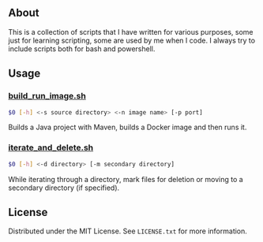 <!-- ABOUT  -->
## About 

This is a collection of scripts that I have written for various purposes, some just for learning scripting, some are used by me when I code. I always try to include scripts both for bash and powershell.

<!-- USAGE -->
## Usage

### [build_run_image.sh](https://github.com/kapiaszczyk/scripts/blob/main/docker/build_run_image.sh)

```bash
$0 [-h] <-s source directory> <-n image name> [-p port]
```

Builds a Java project with Maven, builds a Docker image and then runs it.

### [iterate_and_delete.sh](https://github.com/kapiaszczyk/scripts/blob/main/util/iterate_and_delete.sh)

```bash
$0 [-h] <-d directory> [-m secondary directory]
```

While iterating through a directory, mark files for deletion or moving to a secondary directory (if specified).

<!-- LICENSE -->
## License
Distributed under the MIT License. See `LICENSE.txt` for more information.
